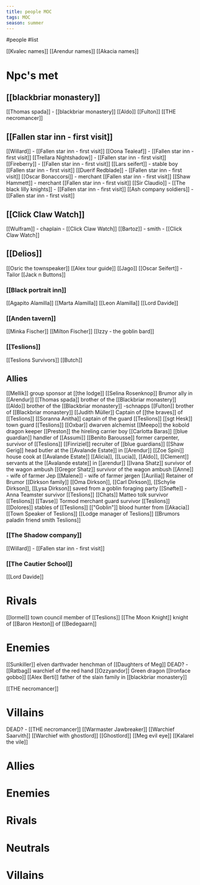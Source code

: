 ```yaml
---
title: people MOC
tags: MOC
season: summer
---
```

 
#people #list 

[[Kvalec names]]
[[Arendur names]]
[[Akacia names]]

# Npc's met
## [[blackbriar monastery]]
[[Thomas spada]] - [[blackbriar monastery]]
[[Aldo]]
[[Fulton]]
[[THE necromancer]]

## [[Fallen star inn - first visit]]
[[Willard]] - [[Fallen star inn - first visit]]
[[Oona Tealeaf]] - [[Fallen star inn - first visit]]
[[Trellara Nightshadow]] - [[Fallen star inn - first visit]]
[[Fireberry]] - [[Fallen star inn - first visit]]
[[Lars seifert]] - stable boy [[Fallen star inn - first visit]]
[[Duerif Redblade]] - [[Fallen star inn - first visit]]
[[Oscar Bonaccorsi]] - merchant [[Fallen star inn - first visit]]
[[Shaw Hammett]] - merchant [[Fallen star inn - first visit]]
[[Sir Claudio]] - [[The black lilly knights]] - [[Fallen star inn - first visit]]
[[Ash company soldiers]] - [[Fallen star inn - first visit]]

## [[Click Claw Watch]]
[[Wulfram]] - chaplain - [[Click Claw Watch]]
[[Bartoz]] - smith - [[Click Claw Watch]]

## [[Delios]]
[[Osric the townspeaker]]
[[Alex tour guide]]
[[Jago]]
[[Oscar Seifert]] - Tailor [[Jack n Buttons]]
### [[Black portrait inn]]
[[Agapito Alamilla]]
[[Marta Alamilla]]
[[Leon Alamilla]]
[[Lord Davide]]
### [[Anden tavern]]
[[Minka Fischer]]
[[Milton Fischer]]
[[Izzy - the goblin bard]]
### [[Teslions]]
[[Teslions Survivors]]
[[Butch]]

## Allies
[[Mellik]] group sponsor at [[the lodge]]
[[Selina Rosenknop]] Brumor ally in [[Arendur]]
[[Thomas spada]] brother of the [[Blackbriar monastery]]
[[Aldo]] brother of the [[Blackbriar monastery]] -schnapps
[[Fulton]] brother of [[Blackbriar monastery]]
[[Judith Müller]] Captain of [[the braves]] of [[Teslions]]
[[Soranna Anitha]] captain of the guard [[Teslions]]
[[sgt Hesk]] town guard [[Teslions]]
[[Oxbar]] dwarven alchemist
[[Meepo]] the kobold dragon keeper
[[Preston]] the hireling carrier boy
[[Carlotta Baras]] [[blue guardian]] handler of [[Assumi]]
[[Benito Barousse]] former carpenter, survivor of [[Teslions]]
[[Finriziel]] recruiter of [[blue guardians]]
[[Shaw Gerig]] head butler at the [[Avalande Estate]] in [[Arendur]]
[[Zoe Spini]] house cook at [[Avalande Estate]]
[[Alicia]], [[Lucia]], [[Aldo]], [[Clement]] servants at the [[Avalande estate]] in [[arendur]]
[[Ivana Shatz]] survivor of the wagon ambush
[[Gregor Shatz]] survivor of the wagon ambush 
[[Anne]] - wife of farmer Jep
[[Malene]] - wife of farmer jørgen
[[Aurilia]] Retainer of Brumor
[[Dirkson family]] [[Oma Dirkson]], [[Carl Dirkson]], [[Schylie Dirkson]], [[Lysa Dirkson]] saved from a goblin foraging party
[[Snøfte]] - Anna Teamster survivor [[Teslions]]
[[Chats]] Matteo tolk survivor [[Teslions]]
[[Tavse]] Tormod merchant guard survivor [[Teslions]]
[[Dolores]] stables of [[Teslions]]
[["Goblin"]] blood hunter from [[Akacia]]
[[Town Speaker of Teslions]]
[[Lodge manager of Teslions]]
[[Brumors paladin friend smith Teslions]]

### [[The Shadow company]]
[[Willard]] - [[Fallen star inn - first visit]]
### [[The Cautier School]]
[[Lord Davide]]

# Rivals
[[Iormel]] town council member of [[Teslions]]
[[The Moon Knight]] knight of [[Baron Hexton]] of [[Bedegaarn]]


# Enemies
[[Sunkiller]] elven darthvader henchman of [[Daughters of Meg]]
DEAD? - [[Ratbag]] warchief of the red hand
[[Ozzyandor]] Green dragon
[[Ironface gobbo]]
[[Alex Berti]] father of the slain family in [[blackbriar monastery]]

[[THE necromancer]]

# Villains
DEAD? -  [[THE necromancer]]
[[Warmaster Jawbreaker]]
[[Warchief Saarvith]]
[[Warchief with ghostlord]]
[[Ghostlord]]
[[Meg evil eye]]
[[Kalarel the vile]]


# Allies
# Enemies
# Rivals
# Neutrals
# Villains

